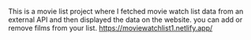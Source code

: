 This is a movie list project where I fetched movie watch list data from an external API and then displayed the data on the website. you can add or remove films from your list.                                                                                                                                                                                                      https://moviewatchlist1.netlify.app/      
 
